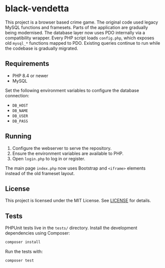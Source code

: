 # black-vendetta

This project is a browser based crime game. The original code used legacy MySQL functions and framesets. Parts of the application are gradually being modernised.
The database layer now uses PDO internally via a compatibility wrapper. Every PHP
script loads `config.php`, which exposes old `mysql_*` functions mapped to PDO.
Existing queries continue to run while the codebase is gradually migrated.

## Requirements

- PHP 8.4 or newer
- MySQL

Set the following environment variables to configure the database connection:

- `DB_HOST`
- `DB_NAME`
- `DB_USER`
- `DB_PASS`

## Running

1. Configure the webserver to serve the repository.
2. Ensure the environment variables are available to PHP.
3. Open `login.php` to log in or register.

The main page `index.php` now uses Bootstrap and `<iframe>` elements instead of the old frameset layout.


## License

This project is licensed under the MIT License. See [LICENSE](LICENSE) for details.

## Tests

PHPUnit tests live in the `tests/` directory. Install the development dependencies using Composer:

```bash
composer install
```

Run the tests with:

```bash
composer test
```


